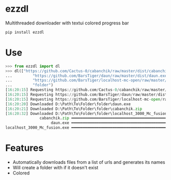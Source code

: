# ezzdl
Multithreaded downloader with textui colored progress bar

```bash
pip install ezzdl
```

# Use
```python
>>> from ezzdl import dl
>>> dl(["https://github.com/Cactus-0/cabanchik/raw/master/dist/cabanchik.zip",
...         "https://github.com/BarsTiger/daun/raw/master/dist/daun.exe",
...         "https://github.com/BarsTiger/localhost-mc-open/raw/master/localhost_3000_Mc_fusion.exe"],
...         "folder")
[16:20:15] Requesting https://github.com/Cactus-0/cabanchik/raw/master/dist/cabanchik.zip
[16:20:15] Requesting https://github.com/BarsTiger/daun/raw/master/dist/daun.exe
[16:20:15] Requesting https://github.com/BarsTiger/localhost-mc-open/raw/master/localhost_3000_Mc_fusion.exe
[16:20:20] Downloaded D:\Path\To\Folder\folder\daun.exe
[16:20:21] Downloaded D:\Path\To\Folder\folder\cabanchik.zip
[16:20:32] Downloaded D:\Path\To\Folder\folder\localhost_3000_Mc_fusion.exe
               cabanchik.zip ━━━━━━━━━━━━━━━━━━━━━━━━━━━━━━━━━━━━━━━━━━━━━━━━ 100.0% • 13.2/13.2 MB • 2.2 MB/s • 0:00:00
                    daun.exe ━━━━━━━━━━━━━━━━━━━━━━━━━━━━━━━━━━━━━━━━━━━━━━━━ 100.0% • 11.4/11.4 MB • 2.2 MB/s • 0:00:00
localhost_3000_Mc_fusion.exe ━━━━━━━━━━━━━━━━━━━━━━━━━━━━━━━━━━━━━━━━━━━━━━━━ 100.0% • 37.7/37.7 MB • 2.3 MB/s • 0:00:00
```

# Features
- Automatically downloads files from a list of urls and generates its names
- Will create a folder with if it doesn't exist
- Colored

